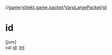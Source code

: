 //[game](../../../index.md)/[xlitekt.game.packet](../index.md)/[VarpLargePacket](index.md)/[id](id.md)

# id

[jvm]\
val [id](id.md): [Int](https://kotlinlang.org/api/latest/jvm/stdlib/kotlin/-int/index.html)

